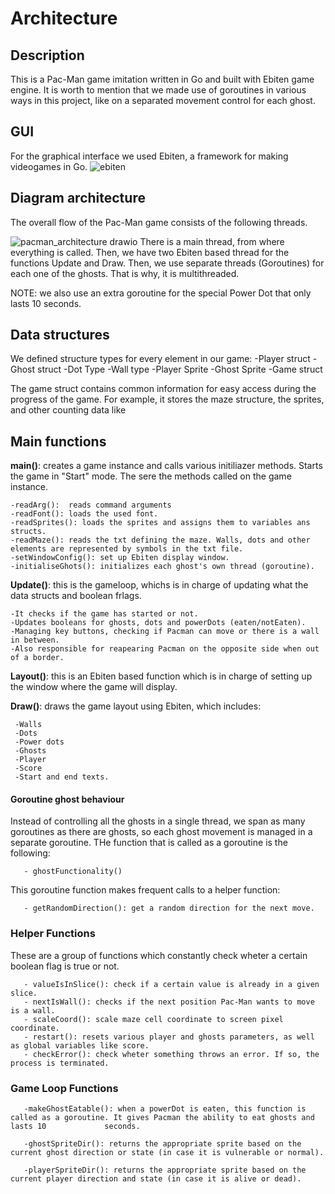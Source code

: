 # Architecture

## Description
This is a Pac-Man game imitation written in Go and built with Ebiten game engine.
It is worth to mention that we made use of goroutines in various ways in this project, like on a separated movement control for each ghost. 

## GUI
For the graphical interface we used Ebiten, a framework for making videogames in Go.
![ebiten](https://user-images.githubusercontent.com/78662124/172483724-8182bcc2-746f-4986-bf9a-ad3c887d58cd.png)

## Diagram architecture
The overall flow of the Pac-Man game consists of the following threads.

![pacman_architecture drawio](https://user-images.githubusercontent.com/78662124/172498190-7ef9e68b-fda0-467a-95dc-c58c9800ff6c.png)
There is a main thread, from where everything is called. Then, we have two Ebiten based thread for the functions Update and Draw.
Then, we use separate threads (Goroutines) for each one of the ghosts. That is why, it is multithreaded.

NOTE: we also use an extra goroutine for the special Power Dot that only lasts 10 seconds.


## Data structures
We defined structure types for every element in our game: 
       -Player struct
       -Ghost struct
       -Dot Type
       -Wall type
       -Player Sprite
       -Ghost Sprite
       -Game struct
  
The game struct contains common information for easy access during the progress of the game. For example, it stores the maze structure, the sprites, and other counting data like 

## Main functions

**main()**: creates a game instance and calls various initiliazer methods. Starts the game in "Start" mode. 
The sere the methods called on the game instance.

    -readArg():  reads command arguments
    -readFont(): loads the used font.
    -readSprites(): loads the sprites and assigns them to variables ans structs.
    -readMaze(): reads the txt defining the maze. Walls, dots and other elements are represented by symbols in the txt file.
    -setWindowConfig(): set up Ebiten display window.
    -initialiseGhots(): initializes each ghost's own thread (goroutine).
  
**Update()**: this is the gameloop, whichs is in charge of updating what the data structs and boolean frlags.

    -It checks if the game has started or not.
    -Updates booleans for ghosts, dots and powerDots (eaten/notEaten).
    -Managing key buttons, checking if Pacman can move or there is a wall in between.
    -Also responsible for reapearing Pacman on the opposite side when out of a border.

**Layout()**: this is an Ebiten based function which is in charge of setting up the window where the game will display.

**Draw()**: draws the game layout using Ebiten, which includes:

     -Walls
     -Dots
     -Power dots
     -Ghosts
     -Player
     -Score
     -Start and end texts.


#### Goroutine ghost behaviour
Instead of controlling all the ghosts in a single thread, we span as many goroutines as there are ghosts, so each ghost movement is managed in a separate goroutine. THe function that is called as a goroutine is the following:

       - ghostFunctionality()
      
 This goroutine function makes frequent calls to a helper function:
       
       - getRandomDirection(): get a random direction for the next move.
 
### Helper Functions
These are a group of functions which constantly check wheter a certain boolean flag is true or not.

       - valueIsInSlice(): check if a certain value is already in a given slice.
       - nextIsWall(): checks if the next position Pac-Man wants to move is a wall.
       - scaleCoord(): scale maze cell coordinate to screen pixel coordinate.
       - restart(): resets various player and ghosts parameters, as well as global variables like score.
       - checkError(): check wheter something throws an error. If so, the process is terminated.


### Game Loop Functions

       -makeGhostEatable(): when a powerDot is eaten, this function is called as a goroutine. It gives Pacman the ability to eat ghosts and lasts 10             seconds.

       -ghostSpriteDir(): returns the appropriate sprite based on the current ghost direction or state (in case it is vulnerable or normal).

       -playerSpriteDir(): returns the appropriate sprite based on the current player direction and state (in case it is alive or dead).
